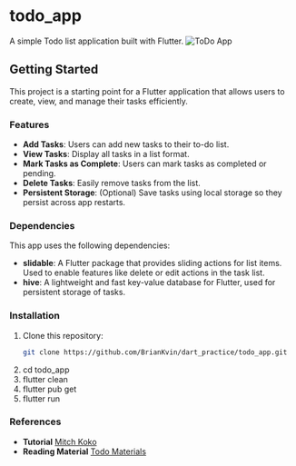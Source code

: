 # todo_app

A simple Todo list application built with Flutter.
![ToDo App](https://github.com/user-attachments/assets/5a317a6b-63fb-4537-9fe2-cef70ab67606)


## Getting Started

This project is a starting point for a Flutter application that allows users to create, view, and manage their tasks efficiently.

### Features

- **Add Tasks**: Users can add new tasks to their to-do list.
- **View Tasks**: Display all tasks in a list format.
- **Mark Tasks as Complete**: Users can mark tasks as completed or pending.
- **Delete Tasks**: Easily remove tasks from the list.
- **Persistent Storage**: (Optional) Save tasks using local storage so they persist across app restarts.

### Dependencies

This app uses the following dependencies:

- **slidable**: A Flutter package that provides sliding actions for list items. Used to enable features like delete or edit actions in the task list.
- **hive**: A lightweight and fast key-value database for Flutter, used for persistent storage of tasks.

### Installation

1. Clone this repository:
   ```bash
   git clone https://github.com/BrianKvin/dart_practice/todo_app.git
   ```
2. cd todo_app
3. flutter clean
4. flutter pub get
5. flutter run

### References

- **Tutorial** [Mitch Koko](https://www.youtube.com/watch?v=TclK5gNM_PM&t=29661s)
- **Reading Material** [Todo Materials](https://flutterawesome.com/tag/todo/)
